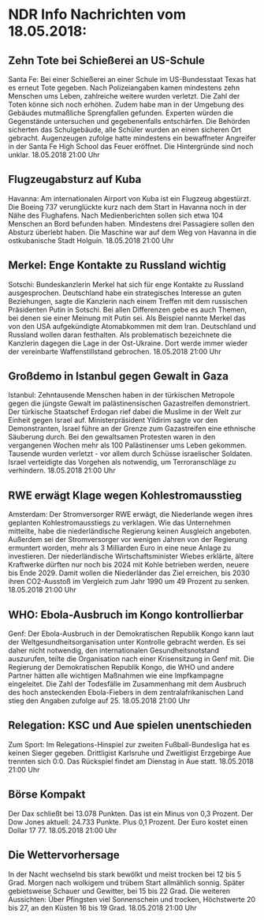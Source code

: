 # NDR Info Nachrichten vom 18.05.2018:


## Zehn Tote bei Schießerei an US-Schule
Santa Fe: Bei einer Schießerei an einer Schule im US-Bundesstaat Texas hat es erneut Tote gegeben. Nach Polizeiangaben kamen mindestens zehn Menschen ums Leben, zahlreiche weitere wurden verletzt. Die Zahl der Toten könne sich noch erhöhen. Zudem habe man in der Umgebung des Gebäudes mutmaßliche Sprengfallen gefunden. Experten würden die Gegenstände untersuchen und gegebenenfalls entschärfen. Die Behörden sicherten das Schulgebäude, alle Schüler wurden an einen sicheren Ort gebracht. Augenzeugen zufolge hatte mindestens ein bewaffneter Angreifer in der Santa Fe High School das Feuer eröffnet. Die Hintergründe sind noch unklar. 18.05.2018 21:00 Uhr 

## Flugzeugabsturz auf Kuba
Havanna:       Am internationalen Airport von Kuba ist ein Flugzeug abgestürzt. Die Boeing 737 verunglückte kurz nach dem Start in Havanna noch in der Nähe des Flughafens. Nach Medienberichten sollen sich etwa 104 Menschen an Bord befunden haben. Mindestens drei Passagiere sollen den Absturz überlebt haben. Die Maschine war auf dem Weg von Havanna in die ostkubanische Stadt Holguín. 18.05.2018 21:00 Uhr 

## Merkel: Enge Kontakte zu Russland wichtig
Sotschi:	Bundeskanzlerin Merkel hat sich für enge Kontakte zu Russland ausgesprochen. Deutschland habe ein strategisches Interesse an guten Beziehungen, sagte die Kanzlerin nach einem Treffen mit dem russischen Präsidenten Putin in Sotschi. Bei allen Differenzen gebe es auch Themen, bei denen sie einer Meinung mit Putin sei. Als Beispiel nannte Merkel das von den USA aufgekündigte Atomabkommen mit dem Iran. Deutschland und Russland wollen daran festhalten. Als problematisch bezeichnete die Kanzlerin dagegen die Lage in der Ost-Ukraine. Dort werde immer wieder der vereinbarte Waffenstillstand gebrochen. 18.05.2018 21:00 Uhr 

## Großdemo in Istanbul gegen Gewalt in Gaza
Istanbul:	Zehntausende Menschen haben in der türkischen Metropole gegen die jüngste Gewalt im palästinensischen Gazastreifen demonstriert. Der türkische Staatschef Erdogan rief dabei die Muslime in der Welt zur Einheit gegen Israel auf. Ministerpräsident Yildirim sagte vor den Demonstranten, Israel führe an der Grenze zum Gazastreifen eine ethnische Säuberung durch. Bei den gewaltsamen Protesten waren in den vergangenen Wochen mehr als 100 Palästinenser ums Leben gekommen. Tausende wurden verletzt - vor allem durch Schüsse israelischer Soldaten. Israel verteidigte das Vorgehen als notwendig, um Terroranschläge zu verhindern. 18.05.2018 21:00 Uhr 

## RWE erwägt Klage wegen Kohlestromausstieg
Amsterdam: Der Stromversorger RWE erwägt, die Niederlande wegen ihres geplanten Kohlestromausstiegs zu verklagen. Wie das Unternehmen mitteilte, habe die niederländische Regierung keinen Ausgleich angeboten. Außerdem sei der Stromversorger vor wenigen Jahren von der Regierung ermuntert worden, mehr als 3 Milliarden Euro in eine neue Anlage zu investieren. Der niederländische Wirtschaftsminister Wiebes erklärte, ältere Kraftwerke dürften nur noch bis 2024 mit Kohle betrieben werden, neuere bis Ende 2029. Damit wollen die Niederländer das Ziel erreichen, bis 2030 ihren CO2-Ausstoß im Vergleich zum Jahr 1990 um 49 Prozent zu senken. 18.05.2018 21:00 Uhr 

## WHO: Ebola-Ausbruch im Kongo kontrollierbar
Genf: Der Ebola-Ausbruch in der Demokratischen Republik Kongo kann laut der Weltgesundheitsorganisation unter Kontrolle gebracht werden. Es sei daher nicht notwendig, den internationalen Gesundheitsnotstand auszurufen, teilte die Organisation nach einer Krisensitzung in Genf mit. Die Regierung der Demokratischen Republik Kongo, die WHO und andere Partner hätten alle wichtigen Maßnahmen wie eine Impfkampagne eingeleitet. Die Zahl der Todesfälle im Zusammenhang mit dem Ausbruch des hoch ansteckenden Ebola-Fiebers in dem zentralafrikanischen Land stieg den Angaben zufolge auf 25. 18.05.2018 21:00 Uhr 

## Relegation: KSC und Aue spielen unentschieden
Zum Sport: Im Relegations-Hinspiel zur zweiten Fußball-Bundesliga hat es keinen Sieger gegeben. Drittligist Karlsruhe und Zweitligist Erzgebirge Aue trennten sich 0:0. Das Rückspiel findet am Dienstag in Aue statt. 18.05.2018 21:00 Uhr 

## Börse Kompakt
Der Dax schließt bei 13.078 Punkten. Das ist ein Minus von 0,3 Prozent. Der Dow Jones aktuell: 24.733 Punkte. Plus 0,1 Prozent. Der Euro kostet einen Dollar 17 77. 18.05.2018 21:00 Uhr 

## Die Wettervorhersage
In der Nacht wechselnd bis stark bewölkt und meist trocken bei 12 bis 5 Grad. Morgen nach wolkigem und trübem Start allmählich sonnig. Später gebietsweise Schauer und Gewitter, bei 15 bis 22 Grad. Die weiteren Aussichten: Über Pfingsten viel Sonnenschein und trocken, Höchstwerte 20 bis 27, an den Küsten 16 bis 19 Grad. 18.05.2018 21:00 Uhr 
